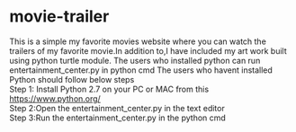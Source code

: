 # movie-trailer
This is a simple my favorite movies website where you can watch the trailers of my favorite movie.In addition to,I have included my art work built using python turtle module.
The users who installed python can run entertainment_center.py in python cmd
The users who havent installed Python should follow below steps            
Step 1: Install Python 2.7 on your PC or MAC from this https://www.python.org/                      
Step 2:Open the entertainment_center.py in the text editor                  
Step 3:Run the entertainment_center.py in the python cmd
